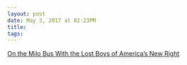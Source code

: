 ```yaml
---
layout: post
date: May 3, 2017 at 02:23PM
title:
tags:
--- 
```


[On the Milo Bus With the Lost Boys of America’s New Right](https://psmag.com/on-the-milo-bus-with-the-lost-boys-of-americas-new-right-629a77e87986)